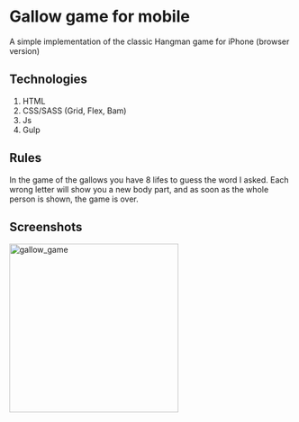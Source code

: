 # Gallow game for mobile

A simple implementation of the classic Hangman game for iPhone (browser version)

## Technologies

1. HTML
2. CSS/SASS (Grid, Flex, Bam)
3. Js
4. Gulp

## Rules

In the game of the gallows you have 8 lifes to guess the word I asked.
Each wrong letter will show you a new body part, 
and as soon as the whole person is shown, the game is over.

## Screenshots

  <img src="./game_show.gif" width="300" alt="gallow_game">
